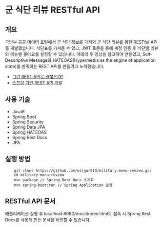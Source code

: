 # 군 식단 리뷰 RESTful API

## 개요
국방부 공공 데이터 포털에서 군 식단 정보를 가져와 군 식단 리뷰를 위한 RESTful API를 개발했습니다. 식단표를 가져올 수 있고, JWT 토큰을 통해 계정 인증 후 식단별 리뷰와 메뉴별 좋아요를 설정할 수 있습니다. 아래의 두 영상을 참고하여 만들었고, Self-Descriptive Message와 HATEOAS(Hypermedia as the engine of application state)를 만족하는 REST API를 만들려고 노력했습니다.

* [그런 REST API로 괜찮은가?](https://www.youtube.com/watch?v=RP_f5dMoHFc&t=1s)
* [스프링 기반 REST API 개발](https://www.inflearn.com/course/spring_rest-api/dashboard)

## 사용 기술
* Java8
* Spring Boot
* Spring Security
* Spring Data JPA
* Spring HATEOAS
* Spring Rest Docs
* JPA

## 실행 방법
```
    git clone https://github.com/wilgur513/military-menu-review.git
    cd military-menu-review
    mvn package // Spring Rest Docs 초기화
    mvn spring-boot:run // Spring Application 실행
```

## RESTful API 문서
애플리케이션 실행 후 localhost:8080/docs/index.html로 접속 시 Spring Rest Docs를 사용해 만든 문서를 확인할 수 있습니다.
